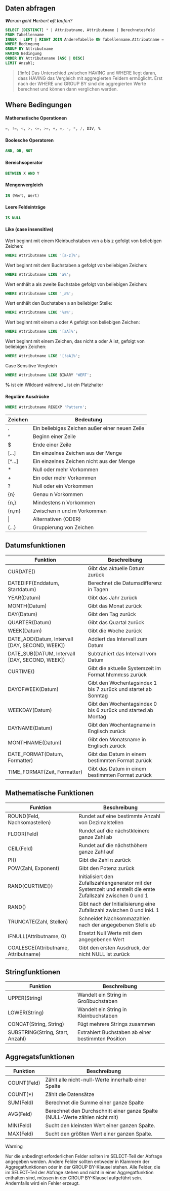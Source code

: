 ## Daten abfragen
_**W**arum **g**eht **H**erbert **o**ft **l**aufen?_

```sql
SELECT [DISTINCT] * | Attributname, Attributname | Berechnetesfeld
FROM Tabellenname  
INNER | LEFT | RIGHT JOIN AndereTabelle ON Tabellenname.Attributname = AndereTabelle.Attributname
WHERE Bedingung
GROUP BY Attributname
HAVING Bedingung
ORDER BY Attributename [ASC | DESC]
LIMIT Anzahl;
```

>[!info]
> Das Unterschied zwischen HAVING und WHERE liegt daran, dass HAVING das Vergleich mit aggregierten Feldern ermöglicht. Erst nach der WHERE und GROUP BY sind die aggregierten Werte berechnet und können dann verglichen werden.
## Where Bedingungen

#### Mathematische Operationen
```sql
=, !=, <, >, <=, >=, +, =, -, *, /, DIV, %
```
#### Boolesche Operatoren
```sql
AND, OR, NOT
```
#### Bereichsoperator
```sql
BETWEEN X AND Y
```
#### Mengenvergleich
```sql
IN (Wert, Wert)
```
#### Leere Feldeinträge
```sql
IS NULL
```
#### Like (case insensitive)
Wert beginnt mit einem Kleinbuchstaben von a bis z gefolgt von beliebigen Zeichen:

```sql
WHERE Attributname LIKE '[a-z]%';
```

Wert beginnt mit dem Buchstaben a gefolgt von beliebigen Zeichen:
```sql
WHERE Attributname LIKE 'a%';
```

Wert enthält a als zweite Buchstabe gefolgt von beliebigen Zeichen:
```sql
WHERE Attributname LIKE '_a%';
```

Wert enthält den Buchstaben a an beliebiger Stelle:
```sql
WHERE Attributname LIKE '%a%';
```

Wert beginnt mit einem a oder A gefolgt von beliebigen Zeichen:
```sql
WHERE Attributname LIKE '[aA]%';
```

Wert beginnt mit einem Zeichen, das nicht a oder A ist, gefolgt von beliebigen Zeichen:
```sql
WHERE Attributname LIKE '[!aA]%';
```

Case Sensitive Vergleich
```sql
WHERE Attributname LIKE BINARY 'WERT';
```
**%** ist ein Wildcard während **_** ist ein Platzhalter
#### Reguläre Ausdrücke

```sql
WHERE Attributname REGEXP 'Pattern';
```

|Zeichen|Bedeutung|
|---|---|
|.|Ein beliebiges Zeichen außer einer neuen Zeile|
|^|Beginn einer Zeile|
|$|Ende einer Zeile|
|[...]|Ein einzelnes Zeichen aus der Menge|
|[^...]|Ein einzelnes Zeichen nicht aus der Menge|
|*|Null oder mehr Vorkommen|
|+|Ein oder mehr Vorkommen|
|?|Null oder ein Vorkommen|
|{n}|Genau n Vorkommen|
|{n,}|Mindestens n Vorkommen|
|{n,m}|Zwischen n und m Vorkommen|
|\||Alternativen (ODER)|
|(...)|Gruppierung von Zeichen|


## Datumsfunktionen
| Funktion                                       | Beschreibung                                                   |
| ---------------------------------------------- | -------------------------------------------------------------- |
| CURDATE()                                      | Gibt das aktuelle Datum zurück                                 |
| DATEDIFF(Enddatum, Startdatum)                 | Berechnet die Datumsdifferenz in Tagen                         |
| YEAR(Datum)                                    | Gibt das Jahr zurück                                           |
| MONTH(Datum)                                   | Gibt das Monat zurück                                          |
| DAY(Datum)                                     | Gibt den Tag zurück                                            |
| QUARTER(Datum)                                 | Gibt das Quartal zurück                                        |
| WEEK(Datum)                                    | Gibt die Woche zurück                                          |
| DATE_ADD(Datum, Intervall [DAY, SECOND, WEEK]) | Addiert das Intervall zum Datum                                |
| DATE_SUB(DATUM, Intervall [DAY, SECOND, WEEK]) | Subtrahiert das Intervall vom Datum                            |
| CURTIME()                                      | Gibt die aktuelle Systemzeit im Format hh:mm:ss zurück         |
| DAYOFWEEK(Datum)                               | Gibt den Wochentagsindex 1 bis 7 zurück und startet ab Sonntag |
| WEEKDAY(Datum)                                 | Gibt den Wochentagsindex 0 bis 6 zurück und started ab Montag  |
| DAYNAME(Datum)                                 | Gibt den Wochentagname in Englisch zurück                      |
| MONTHNAME(Datum)                               | Gibt den Monatsname in Englisch zurück                         |
| DATE_FORMAT(Datum, Formatter)                  | Gibt das Datum in einem bestimmten Format zurück               |
| TIME_FORMAT(Zeit, Formatter)                   | Gibt das Datum in einem bestimmten Format zurück               |

## Mathematische Funktionen
| Funktion                             | Beschreibung                                                                                                    |
| ------------------------------------ | --------------------------------------------------------------------------------------------------------------- |
| ROUND(Feld, Nachkomastellen)         | Rundet auf eine bestimmte Anzahl von Dezimalstellen                                                             |
| FLOOR(Feld)                          | Rundet auf die nächstkleinere ganze Zahl ab                                                                     |
| CEIL(Feld)                           | Rundet auf die nächsthöhere ganze Zahl auf                                                                      |
| PI()                                 | Gibt die Zahl π zurück                                                                                          |
| POW(Zahl, Exponent)                  | Gibt den Potenz zurück                                                                                          |
| RAND(CURTIME())                      | Initialisiert den Zufallszahlengenerator mit der Systemzeit und erstellt die erste Zufallszahl zwischen 0 und 1 |
| RAND()                               | Gibt nach der Initialisierung eine Zufallszahl zwischen 0 und inkl. 1                                           |
| TRUNCATE(Zahl, Stellen)              | Schneidet Nachkommazahlen nach der angegebenen Stelle ab                                                        |
| IFNULL(Attributname, 0)              | Ersetzt Null Werte mit dem angegebenen Wert                                                                     |
| COALESCE(Attributname, Attributname) | Gibt den ersten Ausdruck, der nicht NULL ist zurück                                                             |

## Stringfunktionen

| Funktion                         | Beschreibung                                       |
| -------------------------------- | -------------------------------------------------- |
| UPPER(String)                    | Wandelt ein String in Großbuchstaben               |
| LOWER(String)                    | Wandelt ein String in Kleinbuchstaben              |
| CONCAT(String, String)           | Fügt mehrere Strings zusammen                      |
| SUBSTRING(String, Start, Anzahl) | Extrahiert Buchstaben ab einer bestimmten Position |

## Aggregatsfunktionen

| Funktion    | Beschreibung                                                                |
| ----------- | --------------------------------------------------------------------------- |
| COUNT(Feld) | Zählt alle nicht-null-Werte innerhalb einer Spalte                          |
| COUNT(*)    | Zählt die Datensätze                                                        |
| SUM(Feld)   | Berechnet die Summe einer ganze Spalte                                      |
| AVG(Feld)   | Berechnet den Durchschnitt einer ganze Spalte (NULL-Werte zählen nicht mit) |
| MIN(Feld)   | Sucht den kleinsten Wert einer ganzen Spalte.                               |
| MAX(Feld)   | Sucht den größten Wert einer ganzen Spalte.                                 |
> [!warning]
> Nur die unbedingt erforderlichen Felder sollten im SELECT-Teil der Abfrage angegeben werden. Andere Felder sollten entweder in Klammern der Aggregatfunktionen oder in der GROUP BY-Klausel stehen. Alle Felder, die im SELECT-Teil der Abfrage stehen und nicht in einer Aggregatfunktion enthalten sind, müssen in der GROUP BY-Klausel aufgeführt sein. Andernfalls wird ein Fehler erzeugt.
